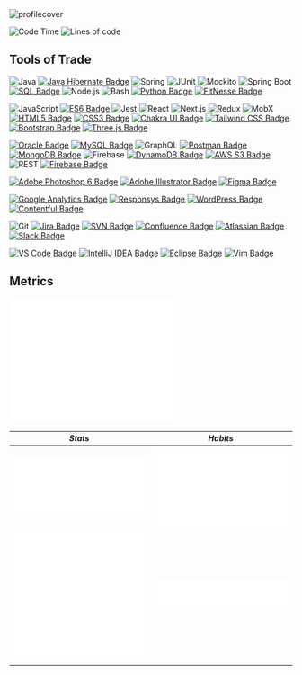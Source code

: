 <img src="https://julialab.s3.eu-north-1.amazonaws.com/ReadmeCover_1.png" alt="profilecover">

 <!--START_SECTION:waka-->
![Code Time](http://img.shields.io/badge/Code%20Time-712%20hrs%2018%20mins-7A5EF4)
![Lines of code](https://img.shields.io/badge/From%20Hello%20World%20I%27ve%20Written-135.0%20thousand%20lines%20of%20code-548EFB)
<!--END_SECTION:waka-->

## Tools of Trade

![Java](https://img.shields.io/badge/-Java-007396?style=flat-square&logo=java&logoColor=white)
[![Java Hibernate Badge](https://img.shields.io/badge/-Java_Hibernate-59666C?style=flat-square&logo=hibernate&logoColor=white)](https://hibernate.org/)
![Spring](https://img.shields.io/badge/-Spring-6DB33F?style=flat-square&logo=spring&logoColor=white)
![JUnit](https://img.shields.io/badge/-JUnit-25A162?style=flat-square&logo=junit5&logoColor=white)
![Mockito](https://img.shields.io/badge/-Mockito-EE7733?style=flat-square&logo=mockito&logoColor=white)
![Spring Boot](https://img.shields.io/badge/-Spring_Boot-6DB33F?style=flat-square&logo=spring-boot&logoColor=white)
[![SQL Badge](https://img.shields.io/badge/-SQL-4479A1?style=flat-square&logo=sql&logoColor=white)](https://en.wikipedia.org/wiki/SQL)
![Node.js](https://img.shields.io/badge/-Node.js-339933?style=flat-square&logo=node.js&logoColor=white)
![Bash](https://img.shields.io/badge/-Bash-4EAA25?style=flat-square&logo=gnu-bash&logoColor=white)
[![Python Badge](https://img.shields.io/badge/-Python-3776AB?style=flat-square&logo=python&logoColor=white)](https://www.python.org/)
[![FitNesse Badge](https://img.shields.io/badge/-FitNesse-00AA00?style=flat-square&logo=fitnesse&logoColor=white)](http://fitnesse.org/)


![JavaScript](https://img.shields.io/badge/-JavaScript-F7DF1E?style=flat-square&logo=javascript&logoColor=black)
[![ES6 Badge](https://img.shields.io/badge/-ES6-F7DF1E?style=flat-square&logo=javascript&logoColor=black)](https://developer.mozilla.org/en-US/docs/Web/JavaScript)
![Jest](https://img.shields.io/badge/-Jest-C21325?style=flat-square&logo=jest&logoColor=white)
![React](https://img.shields.io/badge/-React-61DAFB?style=flat-square&logo=react&logoColor=white)
![Next.js](https://img.shields.io/badge/-Next.js-000000?style=flat-square&logo=next.js&logoColor=white)
![Redux](https://img.shields.io/badge/-Redux-764ABC?style=flat-square&logo=redux&logoColor=white)
![MobX](https://img.shields.io/badge/-MobX-FF9955?style=flat-square&logo=mobx&logoColor=white)
[![HTML5 Badge](https://img.shields.io/badge/-HTML5-E34F26?style=flat-square&logo=html5&logoColor=white)](https://developer.mozilla.org/en-US/docs/Web/Guide/HTML/HTML5)
[![CSS3 Badge](https://img.shields.io/badge/-CSS3-1572B6?style=flat-square&logo=css3&logoColor=white)](https://developer.mozilla.org/en-US/docs/Web/CSS)
[![Chakra UI Badge](https://img.shields.io/badge/-Chakra_UI-319795?style=flat-square&logo=chakra-ui&logoColor=white)](https://chakra-ui.com/)
[![Tailwind CSS Badge](https://img.shields.io/badge/-Tailwind_CSS-38B2AC?style=flat-square&logo=tailwind-css&logoColor=white)](https://tailwindcss.com/)
[![Bootstrap Badge](https://img.shields.io/badge/-Bootstrap-7952B3?style=flat-square&logo=bootstrap&logoColor=white)](https://getbootstrap.com/)
[![Three.js Badge](https://img.shields.io/badge/-Three.js-black?style=flat-square&logo=three.js&logoColor=white)](https://threejs.org/)

[![Oracle Badge](https://img.shields.io/badge/-Oracle-F80000?style=flat-square&logo=oracle&logoColor=white)](https://www.oracle.com/)
[![MySQL Badge](https://img.shields.io/badge/-MySQL-4479A1?style=flat-square&logo=mysql&logoColor=white)](https://www.mysql.com/)
![GraphQL](https://img.shields.io/badge/-GraphQL-E10098?style=flat-square&logo=graphql&logoColor=white)
[![Postman Badge](https://img.shields.io/badge/-Postman-FF6C37?style=flat-square&logo=postman&logoColor=white)](https://www.postman.com/)
[![MongoDB Badge](https://img.shields.io/badge/-MongoDB-47A248?style=flat-square&logo=mongodb&logoColor=white)](https://www.mongodb.com/)
![Firebase](https://img.shields.io/badge/Firebase-292529?style=flat-square&logo=firebase)
[![DynamoDB Badge](https://img.shields.io/badge/-DynamoDB-4053D6?style=flat-square&logo=amazon-dynamodb&logoColor=white)](https://aws.amazon.com/dynamodb/)
[![AWS S3 Badge](https://img.shields.io/badge/-AWS_S3-569A31?style=flat-square&logo=amazon-s3&logoColor=white)](https://aws.amazon.com/s3/)
![REST](https://img.shields.io/badge/-REST-FF5733?style=flat-square&logo=rest&logoColor=white)
[![Firebase Badge](https://img.shields.io/badge/-Firebase-FFCA28?style=flat-square&logo=firebase&logoColor=white)](https://firebase.google.com/)

[![Adobe Photoshop 6 Badge](https://img.shields.io/badge/-Adobe_Photoshop_6-31A8FF?style=flat-square&logo=adobe-photoshop&logoColor=white)](https://www.adobe.com/products/photoshop.html)
[![Adobe Illustrator Badge](https://img.shields.io/badge/-Adobe_Illustrator-FF9A00?style=flat-square&logo=adobe-illustrator&logoColor=white)](https://www.adobe.com/products/illustrator.html)
[![Figma Badge](https://img.shields.io/badge/-Figma-F24E1E?style=flat-square&logo=figma&logoColor=white)](https://www.figma.com/)

[![Google Analytics Badge](https://img.shields.io/badge/-Google_Analytics-E37400?style=flat-square&logo=google-analytics&logoColor=white)](https://analytics.google.com/)
[![Responsys Badge](https://img.shields.io/badge/-Responsys-FF6C37?style=flat-square&logo=oracle&logoColor=white)](https://www.oracle.com/marketingcloud/products/cross-channel-orchestration/)
[![WordPress Badge](https://img.shields.io/badge/-WordPress-21759B?style=flat-square&logo=wordpress&logoColor=white)](https://wordpress.org/)
[![Contentful Badge](https://img.shields.io/badge/-Contentful-FF3E00?style=flat-square&logo=contentful&logoColor=white)](https://www.contentful.com/)

![Git](https://img.shields.io/badge/-Git-black?style=flat-square&logo=git)
[![Jira Badge](https://img.shields.io/badge/-Jira-0052CC?style=flat-square&logo=jira-software&logoColor=white)](https://www.atlassian.com/software/jira)
[![SVN Badge](https://img.shields.io/badge/-SVN-809CC9?style=flat-square&logo=subversion&logoColor=white)](https://subversion.apache.org/)
[![Confluence Badge](https://img.shields.io/badge/-Confluence-172B4D?style=flat-square&logo=confluence&logoColor=white)](https://www.atlassian.com/software/confluence)
[![Atlassian Badge](https://img.shields.io/badge/-Atlassian-0052CC?style=flat-square&logo=atlassian&logoColor=white)](https://www.atlassian.com/)
[![Slack Badge](https://img.shields.io/badge/-Slack-4A154B?style=flat-square&logo=slack&logoColor=white)](https://slack.com/)

[![VS Code Badge](https://img.shields.io/badge/-VS_Code-007ACC?style=flat-square&logo=visual-studio-code&logoColor=white)](https://code.visualstudio.com/)
[![IntelliJ IDEA Badge](https://img.shields.io/badge/-IntelliJ_IDEA-000000?style=flat-square&logo=intellij-idea&logoColor=white)](https://www.jetbrains.com/idea/)
[![Eclipse Badge](https://img.shields.io/badge/-Eclipse-2C2255?style=flat-square&logo=eclipse-ide&logoColor=white)](https://www.eclipse.org/)
[![Vim Badge](https://img.shields.io/badge/-Vim-019733?style=flat-square&logo=vim&logoColor=white)](https://www.vim.org/)


## Metrics


<picture>
 <img alt="Metrics-Github" src="/github-metrics.svg" width="58%"> 
</picture>



|                 *Stats*                        |           *Habits*                                       |
|-----------------------------------------------------|-----------------------------------------------------|
| <img alt="Metrics-Calendar" src="/metrics.plugin.isocalendar.svg"> | <img alt="Metrics-Habits" src="/metrics.plugin.habits.charts.svg"/> |
| <img alt='Metrics-Lines' src='/metrics.plugin.lines.history.svg' />| <img alt="Metrics-Habits" src="/metrics.plugin.habits.facts.svg"/>  |
